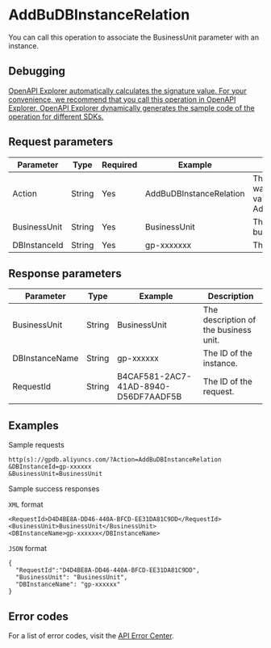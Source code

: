 # AddBuDBInstanceRelation

You can call this operation to associate the BusinessUnit parameter with an instance.

## Debugging

[OpenAPI Explorer automatically calculates the signature value. For your convenience, we recommend that you call this operation in OpenAPI Explorer. OpenAPI Explorer dynamically generates the sample code of the operation for different SDKs.](https://api.aliyun.com/#product=gpdb&api=AddBuDBInstanceRelation&type=RPC&version=2016-05-03)

## Request parameters

|Parameter|Type|Required|Example|Description|
|---------|----|--------|-------|-----------|
|Action|String|Yes|AddBuDBInstanceRelation|The operation that you want to perform. Set the value to AddBuDBInstanceRelation. |
|BusinessUnit|String|Yes|BusinessUnit|The description of the business unit. |
|DBInstanceId|String|Yes|gp-xxxxxxx|The ID of the instance. |

## Response parameters

|Parameter|Type|Example|Description|
|---------|----|-------|-----------|
|BusinessUnit|String|BusinessUnit|The description of the business unit. |
|DBInstanceName|String|gp-xxxxxx|The ID of the instance. |
|RequestId|String|B4CAF581-2AC7-41AD-8940-D56DF7AADF5B|The ID of the request. |

## Examples

Sample requests

```
http(s)://gpdb.aliyuncs.com/?Action=AddBuDBInstanceRelation
&DBInstanceId=gp-xxxxxx
&BusinessUnit=BusinessUnit
```

Sample success responses

`XML` format

```
<RequestId>D4D4BE8A-DD46-440A-BFCD-EE31DA81C9DD</RequestId>
<BusinessUnit>BusinessUnit</BusinessUnit>
<DBInstanceName>gp-xxxxxx</DBInstanceName>
```

`JSON` format

```
{
  "RequestId":"D4D4BE8A-DD46-440A-BFCD-EE31DA81C9DD",
  "BusinessUnit": "BusinessUnit",
  "DBInstanceName": "gp-xxxxxx"
}
```

## Error codes

For a list of error codes, visit the [API Error Center](https://error-center.alibabacloud.com/status/product/gpdb).


